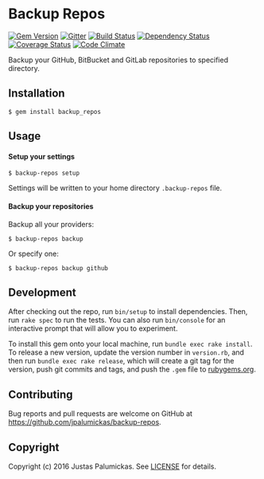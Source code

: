 # Backup Repos

[![Gem Version](https://img.shields.io/gem/v/backup_repos.svg?style=flat-square)][rubygems]
[![Gitter](https://img.shields.io/gitter/room/jpalumickas/jpalumickas.svg?style=flat-square)][gitter]
[![Build Status](https://img.shields.io/travis/jpalumickas/backup-repos.svg?style=flat-square)][travis]
[![Dependency Status](https://img.shields.io/gemnasium/jpalumickas/backup-repos.svg?style=flat-square)][gemnasium]
[![Coverage Status](https://img.shields.io/coveralls/jpalumickas/backup-repos.svg?branch=master&style=flat-square)][coveralls]
[![Code Climate](https://img.shields.io/codeclimate/github/jpalumickas/backup-repos.svg?style=flat-square)][codeclimate]


Backup your GitHub, BitBucket and GitLab repositories to specified directory.

## Installation

```shell
$ gem install backup_repos
```

## Usage

#### Setup your settings

```shell
$ backup-repos setup
```

Settings will be written to your home directory `.backup-repos` file.

#### Backup your repositories

Backup all your providers:

```shell
$ backup-repos backup
```

Or specify one:

```shell
$ backup-repos backup github
```


## Development

After checking out the repo, run `bin/setup` to install dependencies. Then, run `rake spec` to run the tests. You can also run `bin/console` for an interactive prompt that will allow you to experiment.

To install this gem onto your local machine, run `bundle exec rake install`. To release a new version, update the version number in `version.rb`, and then run `bundle exec rake release`, which will create a git tag for the version, push git commits and tags, and push the `.gem` file to [rubygems.org](https://rubygems.org).

## Contributing

Bug reports and pull requests are welcome on GitHub at https://github.com/jpalumickas/backup-repos.

## Copyright
Copyright (c) 2016 Justas Palumickas.
See [LICENSE][] for details.

[rubygems]: https://rubygems.org/gems/backup_repos
[travis]: http://travis-ci.org/jpalumickas/backup-repos
[gemnasium]: https://gemnasium.com/jpalumickas/backup-repos
[coveralls]: https://coveralls.io/r/jpalumickas/backup-repos
[codeclimate]: https://codeclimate.com/github/jpalumickas/backup-repos
[gitter]: https://gitter.im/jpalumickas/backup-repos

[license]: LICENSE.md
